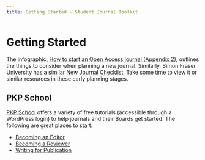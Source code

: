 ```yaml
---
title: Getting Started - Student Journal Toolkit
---
```


# Getting Started

The infographic, [How to start an Open Access journal (Appendix 2)](./appendix-2), outlines the things to consider when planning a new journal. Similarly, Simon Fraser University has a similar [New Journal Checklist](https://www.lib.sfu.ca/help/publish/dp/new-journal-checklist). Take some time to view it or similar resources in these early planning stages.

## PKP School

[PKP School](https://pkpschool.sfu.ca/) offers a variety of free tutorials (accessible through a WordPress login) to help journals and their Boards get started. The following are great places to start:

* [Becoming an Editor](https://pkpschool.sfu.ca/courses/becoming-an-editor/)
* [Becoming a Reviewer](https://pkpschool.sfu.ca/courses/becoming-a-reviewer/)
* [Writing for Publication](https://pkpschool.sfu.ca/courses/writing-for-publication/)
